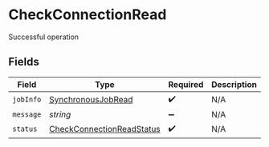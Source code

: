 # CheckConnectionRead

Successful operation


## Fields

| Field                                                                         | Type                                                                          | Required                                                                      | Description                                                                   |
| ----------------------------------------------------------------------------- | ----------------------------------------------------------------------------- | ----------------------------------------------------------------------------- | ----------------------------------------------------------------------------- |
| `jobInfo`                                                                     | [SynchronousJobRead](../../models/shared/synchronousjobread.md)               | :heavy_check_mark:                                                            | N/A                                                                           |
| `message`                                                                     | *string*                                                                      | :heavy_minus_sign:                                                            | N/A                                                                           |
| `status`                                                                      | [CheckConnectionReadStatus](../../models/shared/checkconnectionreadstatus.md) | :heavy_check_mark:                                                            | N/A                                                                           |